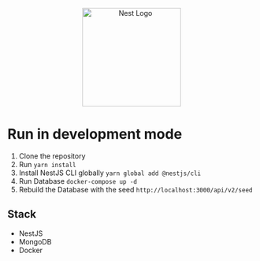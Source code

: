 <p align="center">
  <a href="http://nestjs.com/" target="blank"><img src="https://nestjs.com/img/logo-small.svg" width="200" alt="Nest Logo" /></a>
</p>

# Run in development mode

1. Clone the repository
2. Run `yarn install`
3. Install NestJS CLI globally `yarn global add @nestjs/cli`
4. Run Database `docker-compose up -d`
5. Rebuild the Database with the seed `http://localhost:3000/api/v2/seed`

## Stack

- NestJS
- MongoDB
- Docker
